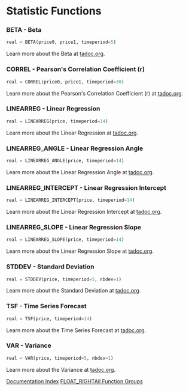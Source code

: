 # Statistic Functions
### BETA - Beta
```python
real = BETA(price0, price1, timeperiod=5)
```

Learn more about the Beta at [tadoc.org](http://www.tadoc.org/indicator/BETA.htm).  
### CORREL - Pearson's Correlation Coefficient (r)
```python
real = CORREL(price0, price1, timeperiod=30)
```

Learn more about the Pearson's Correlation Coefficient (r) at [tadoc.org](http://www.tadoc.org/indicator/CORREL.htm).  
### LINEARREG - Linear Regression
```python
real = LINEARREG(price, timeperiod=14)
```

Learn more about the Linear Regression at [tadoc.org](http://www.tadoc.org/indicator/LINEARREG.htm).  
### LINEARREG_ANGLE - Linear Regression Angle
```python
real = LINEARREG_ANGLE(price, timeperiod=14)
```

Learn more about the Linear Regression Angle at [tadoc.org](http://www.tadoc.org/indicator/LINEARREG_ANGLE.htm).  
### LINEARREG_INTERCEPT - Linear Regression Intercept
```python
real = LINEARREG_INTERCEPT(price, timeperiod=14)
```

Learn more about the Linear Regression Intercept at [tadoc.org](http://www.tadoc.org/indicator/LINEARREG_INTERCEPT.htm).  
### LINEARREG_SLOPE - Linear Regression Slope
```python
real = LINEARREG_SLOPE(price, timeperiod=14)
```

Learn more about the Linear Regression Slope at [tadoc.org](http://www.tadoc.org/indicator/LINEARREG_SLOPE.htm).  
### STDDEV - Standard Deviation
```python
real = STDDEV(price, timeperiod=5, nbdev=1)
```

Learn more about the Standard Deviation at [tadoc.org](http://www.tadoc.org/indicator/STDDEV.htm).  
### TSF - Time Series Forecast
```python
real = TSF(price, timeperiod=14)
```

Learn more about the Time Series Forecast at [tadoc.org](http://www.tadoc.org/indicator/TSF.htm).  
### VAR - Variance
```python
real = VAR(price, timeperiod=5, nbdev=1)
```

Learn more about the Variance at [tadoc.org](http://www.tadoc.org/indicator/VAR.htm).  

[Documentation Index](../doc_index.html)
[FLOAT_RIGHTAll Function Groups](../funcs.html)
